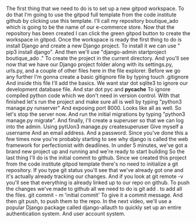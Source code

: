 The first thing that we need to do is to set up a new gitpod workspace.
To do that I'm going to use the gitpod full template from the code institute github by clicking use this template.
I'll call my repository boutique_ado which is going to be the name of our e-commerce store.
Now that the repository has been created I can click the green gitpod button to create the workspace in gitpod.
Once the workspace is ready the first thing to do is install Django and create a new Django project.
To install it we can use " pip3 install django".
And then we'll use "django-admin startproject boutique_ado ."
To create the project in the current directory.
And you'll see now that we have our Django project folder
along with its settings.py, urls.py, and a couple of other files here in the file explorer.
Before we go any further I'm gonna create a basic gitignore file by typing touch .gitignore
And inside this file I'll add the basics.
We want star dot sqlite3 to ignore our development database file.
And star dot pyc and __pycache__
To ignore compiled python code which we don't need in version control.
With that finished let's run the project and make sure all is well by typing "python3 manage.py runserver"
And exposing port 8000.
Looks like all as well.
So let's stop the server now.
And run the initial migrations by typing "python3 manage.py migrate".
And finally, I'll create a superuser so that we can log into the admin.
Using pytUon3 manage.py createsuperuser
Give myself a username
And an email address.
And a password.
Since you've done this a few times now
you're probably starting to see why django is called the web framework for perfectionist with deadlines.
In under 5 minutes, we've got a brand new project up and running and we're ready to start building
So the last thing I'll do is the initial commit to github.
Since we created this project from the code institute gitpod template
there's no need to initialize a git repository.
If you type git status you'll see that we've already got one and it's actually already tracking our changes.
And if you look at git remote -v you'll see that everything is already linked up to our repo on github.
To push the changes we've made to github all we need to do is git add . to add all the files.
git commit - m 'initial commit'
To give it a commit message.
And then git push, to push them to the repo.
In the next video, we'll use a popular Django package called django-allauth
to quickly set up an entire authentication system. And user account system.
